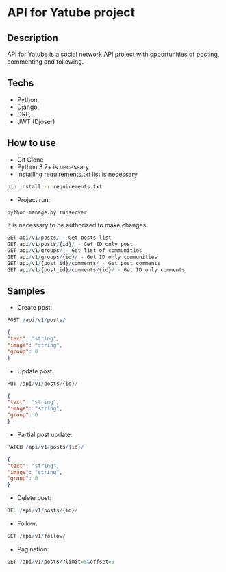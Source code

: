 # API for Yatube project

## Description

API for Yatube is a social network API project with opportunities of posting, commenting and following.

## Techs

* Python,
* Django,
* DRF,
* JWT (Djoser)

## How to use

- Git Clone
- Python 3.7+ is necessary
- installing requirements.txt list is necessary

```bash
pip install -r requirements.txt
```

- Project run:

```bash
python manage.py runserver
```

It is necessary to be authorized to make changes

```r
GET api/v1/posts/ - Get posts list
GET api/v1/posts/{id}/ - Get ID only post
GET api/v1/groups/ - Get list of communities
GET api/v1/groups/{id}/ - Get ID only communities
GET api/v1/{post_id}/comments/ - Get post comments
GET api/v1/{post_id}/comments/{id}/ - Get ID only comments
```

## Samples

- Create post:

```r
POST /api/v1/posts/
```


```json
{
"text": "string",
"image": "string",
"group": 0
}
```

- Update post:

```r
PUT /api/v1/posts/{id}/
```


```json
{
"text": "string",
"image": "string",
"group": 0
}
```

- Partial post update:

```r
PATCH /api/v1/posts/{id}/
```


```json
{
"text": "string",
"image": "string",
"group": 0
}
```

- Delete post:

```r
DEL /api/v1/posts/{id}/
```

- Follow:

```r
GET /api/v1/follow/
```

- Pagination:

```r
GET /api/v1/posts/?limit=5&offset=0
```
